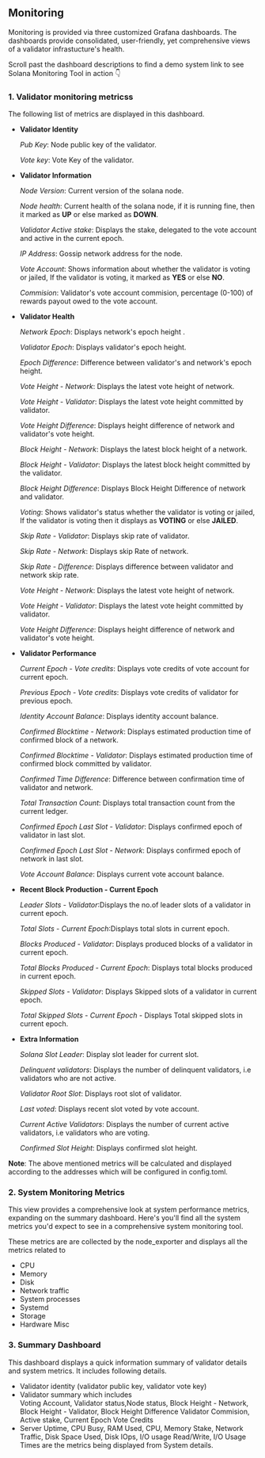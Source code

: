 
## Monitoring 

Monitoring is provided via three customized Grafana dashboards.  The dashboards provide consolidated, user-friendly, yet comprehensive views of a validator infrastucture's health.

Scroll past the dashboard descriptions to find a demo system link to see Solana Monitoring Tool in action 👇


### 1. Validator monitoring metricss

The following list of metrics are displayed in this dashboard.

- **Validator Identity**

  *Pub Key*: Node public key of the validator.

  *Vote key*: Vote Key of the validator.

- **Validator Information**

    *Node Version*: Current version of the solana node.

    *Node health*: Current health of the solana node, if it is running fine, then it marked as **UP** or else marked as **DOWN**.

    *Validator Active stake*: Displays the stake, delegated to the vote account and active in the current epoch.

    *IP Address*: Gossip network address for the node.
    
    *Vote Account*: Shows information about whether the validator is voting or jailed, If the validator is voting, it marked as **YES** or else **NO**.
        
    *Commision*: Validator's vote account commision, percentage (0-100) of rewards payout owed to the vote account.

- **Validator Health**

    *Network Epoch*: Displays network's epoch height .

    *Validator Epoch*: Displays validator's epoch height.

    *Epoch Difference*: Difference between validator's and network's epoch height.

    *Vote Height - Network*: Displays the latest vote height of network.
    
    *Vote Height - Validator*: Displays the latest vote height committed by validator.

    *Vote Height Difference*: Displays height difference of network and validator's vote height.

    *Block Height - Network*: Displays the latest block height of a network.
    
    *Block Height - Validator*: Displays the latest block height committed by the validator.
    
    *Block Height Difference*: Displays Block Height Difference of network and validator.

    *Voting*: Shows validator's status whether the validator is voting or jailed, If the validator is voting then it displays as **VOTING** or else **JAILED**.

    *Skip Rate - Validator*: Displays skip rate of validator.

    *Skip Rate - Network*: Displays skip Rate of network.
    
    *Skip Rate - Difference*: Displays difference between validator and network skip rate.

    *Vote Height - Network*: Displays the latest vote height of network.
    
    *Vote Height - Validator*: Displays the latest vote height committed by validator.

    *Vote Height Difference*: Displays height difference of network and validator's vote height.

- **Validator Performance**

    *Current Epoch - Vote credits*: Displays vote credits of vote account for current epoch.

    *Previous Epoch - Vote credits*: Displays vote credits of validator for previous epoch.
    
    *Identity Account Balance*: Displays identity account balance.

    *Confirmed Blocktime - Network*: Displays estimated production time of confirmed block of a network.
    
    *Confirmed Blocktime - Validator*: Displays estimated production time of confirmed block committed by validator.
        
    *Confirmed Time Difference*: Difference between confirmation time of validator and network.

    *Total Transaction Count*: Displays total transaction count from the current ledger.
    
    *Confirmed Epoch Last Slot - Validator*: Displays confirmed epoch of validator in last slot.

    *Confirmed Epoch Last Slot - Network*: Displays confirmed epoch of network in last slot.

    *Vote Account Balance*: Displays current vote account balance.

- **Recent Block Production - Current Epoch**

    *Leader Slots - Validator*:Displays the no.of leader slots of a validator in current epoch.

    *Total Slots - Current Epoch*:Displays total slots in current epoch.

    *Blocks Produced - Validator*: Displays produced blocks of a validator in current epoch.

    *Total Blocks Produced - Current Epoch*: Displays total blocks produced in current epoch.

    *Skipped Slots - Validator*: Displays Skipped slots of a validator in current epoch.

    *Total Skipped Slots - Current Epoch* - Displays Total skipped slots in current epoch.

- **Extra Information**

    *Solana Slot Leader*: Display slot leader for current slot.

    *Delinquent validators*: Displays the number of delinquent validators, i.e validators who are not active. 

    *Validator Root Slot*: Displays root slot of validator.

    *Last voted*: Displays recent slot voted by vote account.

    *Current Active Validators*: Displays the number of current active validators, i.e validators who are voting.

    *Confirmed Slot Height*: Displays confirmed slot height.

**Note**: The above mentioned metrics will be calculated and displayed according to the addresses which will be configured in config.toml.      

### 2. System Monitoring Metrics

This view provides a comprehensive look at system performance metrics, expanding on the summary dashboard. Here's you'll find all the system metrics you'd expect to see in a comprehensive system monitoring tool.

These metrics are are collected by the node_exporter and displays all the metrics related to

- CPU
- Memory
- Disk
- Network traffic
- System processes
- Systemd
- Storage
- Hardware Misc
   
### 3. Summary Dashboard

This dashboard displays a quick information summary of validator details and system metrics. It includes following details.

- Validator identity (validator public key, validator vote key)
- Validator summary which includes  
         Voting Account, Validator status,Node status,
         Block Height - Network, Block Height - Validator, Block Height Difference 
         Validator Commision, Active stake, Current Epoch Vote Credits
- Server Uptime, CPU Busy, RAM Used, CPU, Memory Stake, Network Traffic, Disk Space Used, Disk IOps, I/O usage Read/Write, I/O Usage Times are the metrics being displayed from System details.
